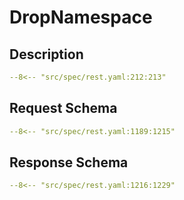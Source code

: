 # DropNamespace

## Description

```yaml
--8<-- "src/spec/rest.yaml:212:213"
```

## Request Schema

```yaml
--8<-- "src/spec/rest.yaml:1189:1215"
```
## Response Schema

```yaml
--8<-- "src/spec/rest.yaml:1216:1229"
```
